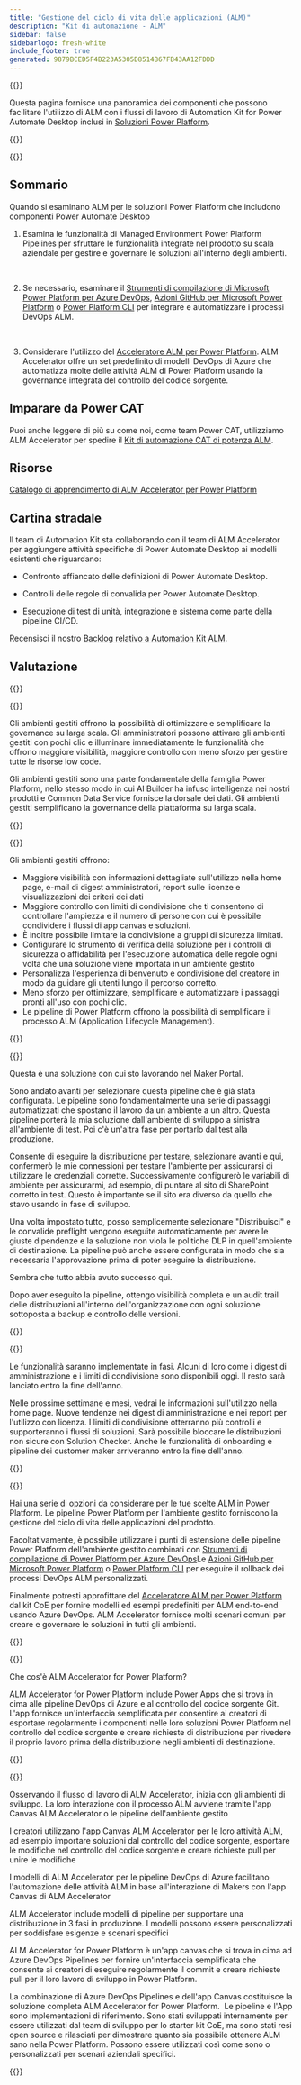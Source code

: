 ```yaml
---
title: "Gestione del ciclo di vita delle applicazioni (ALM)"
description: "Kit di automazione - ALM"
sidebar: false
sidebarlogo: fresh-white
include_footer: true
generated: 9879BCED5F4B223A5305D8514B67FB43AA12FDDD
---
```


{{<slideStyles>}}

<div class="optional">

Questa pagina fornisce una panoramica dei componenti che possono facilitare l'utilizzo di ALM con i flussi di lavoro di Automation Kit for Power Automate Desktop inclusi in [Soluzioni Power Platform](https://learn.microsoft.com/power-platform/alm/solution-concepts-alm).

</div>

{{<presentation slides="1,2,3,4,5,6,7">}}

<div class="optional">

{{<presentationStyles>}}

## Sommario

Quando si esaminano ALM per le soluzioni Power Platform che includono componenti Power Automate Desktop

1. Esamina le funzionalità di Managed Environment Power Platform Pipelines per sfruttare le funzionalità integrate nel prodotto su scala aziendale per gestire e governare le soluzioni all'interno degli ambienti.

<br/>

2. Se necessario, esaminare il [Strumenti di compilazione di Microsoft Power Platform per Azure DevOps](https://learn.microsoft.com/power-platform/alm/devops-build-tools), [Azioni GitHub per Microsoft Power Platform](https://learn.microsoft.com/power-platform/alm/devops-github-actions) o [Power Platform CLI](https://learn.microsoft.com/power-platform/developer/cli/introduction) per integrare e automatizzare i processi DevOps ALM.

<br/>

3. Considerare l'utilizzo del [Acceleratore ALM per Power Platform](https://learn.microsoft.com/power-platform/guidance/coe/almacceleratorpowerplatform-components). ALM Accelerator offre un set predefinito di modelli DevOps di Azure che automatizza molte delle attività ALM di Power Platform usando la governance integrata del controllo del codice sorgente.

## Imparare da Power CAT

Puoi anche leggere di più su come noi, come team Power CAT, utilizziamo ALM Accelerator per spedire il [Kit di automazione CAT di potenza ALM](/it/features/alm/powercat).

## Risorse

[Catalogo di apprendimento di ALM Accelerator per Power Platform](https://learn.microsoft.com/power-platform/guidance/coe/almacceleratorpowerplatform-learningcatalog)

## Cartina stradale

Il team di Automation Kit sta collaborando con il team di ALM Accelerator per aggiungere attività specifiche di Power Automate Desktop ai modelli esistenti che riguardano:

- Confronto affiancato delle definizioni di Power Automate Desktop.

- Controlli delle regole di convalida per Power Automate Desktop.

- Esecuzione di test di unità, integrazione e sistema come parte della pipeline CI/CD.

Recensisci il nostro [Backlog relativo a Automation Kit ALM](https://github.com/microsoft/powercat-automation-kit/issues?q=is%3Aissue+is%3Aopen+label%3Aalm).

## Valutazione

{{<questions name="/content/it/features/alm.json" completed="Grazie per aver fornito feedback" shownavigationbuttons="false" locale="it">}}

</div>

{{<slide  id="slide1" audio="features/alm/managed-environments-overview.mp3" description="Managed Environments Overview" image="features/alm/managed-environments-overview.svg" >}}

Gli ambienti gestiti offrono la possibilità di ottimizzare e semplificare la governance su larga scala. Gli amministratori possono attivare gli ambienti gestiti con pochi clic e illuminare immediatamente le funzionalità che offrono maggiore visibilità, maggiore controllo con meno sforzo per gestire tutte le risorse low code.

Gli ambienti gestiti sono una parte fondamentale della famiglia Power Platform, nello stesso modo in cui AI Builder ha infuso intelligenza nei nostri prodotti e Common Data Service fornisce la dorsale dei dati. Gli ambienti gestiti semplificano la governance della piattaforma su larga scala.

{{</slide>}}

{{<slide  id="slide2" audio="features/alm/managed-environments-features.mp3" description="Managed Environments Features" image="features/alm/managed-environments-features.svg" >}}

Gli ambienti gestiti offrono:

- Maggiore visibilità con informazioni dettagliate sull'utilizzo nella home page, e-mail di digest amministratori, report sulle licenze e visualizzazioni dei criteri dei dati
- Maggiore controllo con limiti di condivisione che ti consentono di controllare l'ampiezza e il numero di persone con cui è possibile condividere i flussi di app canvas e soluzioni.
- È inoltre possibile limitare la condivisione a gruppi di sicurezza limitati.
- Configurare lo strumento di verifica della soluzione per i controlli di sicurezza o affidabilità per l'esecuzione automatica delle regole ogni volta che una soluzione viene importata in un ambiente gestito
- Personalizza l'esperienza di benvenuto e condivisione del creatore in modo da guidare gli utenti lungo il percorso corretto.
- Meno sforzo per ottimizzare, semplificare e automatizzare i passaggi pronti all'uso con pochi clic. 
- Le pipeline di Power Platform offrono la possibilità di semplificare il processo ALM (Application Lifecycle Management).

{{</slide>}}

{{<slide  id="slide3" cdnVideo="features/alm/managed-environments-power-platform-pipelines-demo.mp4" description="Power Platform Pipelines Demo" >}}

Questa è una soluzione con cui sto lavorando nel Maker Portal.

Sono andato avanti per selezionare questa pipeline che è già stata configurata. Le pipeline sono fondamentalmente una serie di passaggi automatizzati che spostano il lavoro da un ambiente a un altro. Questa pipeline porterà la mia soluzione dall'ambiente di sviluppo a sinistra all'ambiente di test. Poi c'è un'altra fase per portarlo dal test alla produzione.

Consente di eseguire la distribuzione per testare, selezionare avanti e qui, confermerò le mie connessioni per testare l'ambiente per assicurarsi di utilizzare le credenziali corrette. Successivamente configurerò le variabili di ambiente per assicurarmi, ad esempio, di puntare al sito di SharePoint corretto in test. Questo è importante se il sito era diverso da quello che stavo usando in fase di sviluppo. 

Una volta impostato tutto, posso semplicemente selezionare "Distribuisci" e le convalide preflight vengono eseguite automaticamente per avere le giuste dipendenze e la soluzione non viola le politiche DLP in quell'ambiente di destinazione. La pipeline può anche essere configurata in modo che sia necessaria l'approvazione prima di poter eseguire la distribuzione. 

Sembra che tutto abbia avuto successo qui.

Dopo aver eseguito la pipeline, ottengo visibilità completa e un audit trail delle distribuzioni all'interno dell'organizzazione con ogni soluzione sottoposta a backup e controllo delle versioni.

{{</slide>}}

{{<slide  id="slide4" audio="features/alm/managed-environments-feature-availability.mp3?v=1" description="Managed Environments Availability" image="features/alm/managed-environments-feature-availability.svg?v=1" >}}

Le funzionalità saranno implementate in fasi. Alcuni di loro come i digest di amministrazione e i limiti di condivisione sono disponibili oggi. Il resto sarà lanciato entro la fine dell'anno.

Nelle prossime settimane e mesi, vedrai le informazioni sull'utilizzo nella home page. Nuove tendenze nei digest di amministrazione e nei report per l'utilizzo con licenza. I limiti di condivisione otterranno più controlli e supporteranno i flussi di soluzioni. Sarà possibile bloccare le distribuzioni non sicure con Solution Checker. Anche le funzionalità di onboarding e pipeline dei customer maker arriveranno entro la fine dell'anno.

{{</slide>}}

{{<slide  id="slide5" audio="features/alm/pipeline-extensibility.mp3?v=1" description="Pipeline Extensibility" image="features/alm/pipeline-extensibility.svg?v=1" >}}

Hai una serie di opzioni da considerare per le tue scelte ALM in Power Platform. Le pipeline Power Platform per l'ambiente gestito forniscono la gestione del ciclo di vita delle applicazioni del prodotto.

Facoltativamente, è possibile utilizzare i punti di estensione delle pipeline Power Platform dell'ambiente gestito combinati con [Strumenti di compilazione di Power Platform per Azure DevOps](https://learn.microsoft.com/power-platform/alm/devops-build-tools)Le [Azioni GitHub per Microsoft Power Platform](https://learn.microsoft.com/power-platform/alm/devops-github-actions) o [Power Platform CLI](https://learn.microsoft.com/en-us/power-platform/developer/cli/introduction) per eseguire il rollback dei processi DevOps ALM personalizzati.

Finalmente potresti approfittare del [Acceleratore ALM per Power Platform](https://learn.microsoft.com/power-platform/guidance/coe/almacceleratorpowerplatform-learningcatalog) dal kit CoE per fornire modelli ed esempi predefiniti per ALM end-to-end usando Azure DevOps. ALM Accelerator fornisce molti scenari comuni per creare e governare le soluzioni in tutti gli ambienti.

{{</slide>}}

{{<slide  id="slide6" audio="features/alm/alm-accelerator-for-power-platform-overview.mp3?v=1" description="ALM Accelerator for Power Platform Overview" image="features/alm/alm-accelerator-for-power-platform-overview.svg?v=1" >}}

Che cos'è ALM Accelerator for Power Platform?

ALM Accelerator for Power Platform include Power Apps che si trova in cima alle pipeline DevOps di Azure e al controllo del codice sorgente Git. L'app fornisce un'interfaccia semplificata per consentire ai creatori di esportare regolarmente i componenti nelle loro soluzioni Power Platform nel controllo del codice sorgente e creare richieste di distribuzione per rivedere il proprio lavoro prima della distribuzione negli ambienti di destinazione.

{{</slide>}}

{{<slide  id="slide7" audio="features/alm/alm-accelerator-for-power-platform-workflow.mp3?v=1" description="ALM Accelerator for Power Platform Workflow" image="features/alm/alm-accelerator-for-power-platform-workflow.svg?v=1" >}}

Osservando il flusso di lavoro di ALM Accelerator, inizia con gli ambienti di sviluppo. La loro interazione con il processo ALM avviene tramite l'app Canvas ALM Accelerator o le pipeline dell'ambiente gestito

I creatori utilizzano l'app Canvas ALM Accelerator per le loro attività ALM, ad esempio importare soluzioni dal controllo del codice sorgente, esportare le modifiche nel controllo del codice sorgente e creare richieste pull per unire le modifiche

I modelli di ALM Accelerator per le pipeline DevOps di Azure facilitano l'automazione delle attività ALM in base all'interazione di Makers con l'app Canvas di ALM Accelerator

ALM Accelerator include modelli di pipeline per supportare una distribuzione in 3 fasi in produzione.
I modelli possono essere personalizzati per soddisfare esigenze e scenari specifici

ALM Accelerator for Power Platform è un'app canvas che si trova in cima ad Azure DevOps Pipelines per fornire un'interfaccia semplificata che consente ai creatori di eseguire regolarmente il commit e creare richieste pull per il loro lavoro di sviluppo in Power Platform. 

La combinazione di Azure DevOps Pipelines e dell'app Canvas costituisce la soluzione completa ALM Accelerator for Power Platform. 
Le pipeline e l'App sono implementazioni di riferimento. Sono stati sviluppati internamente per essere utilizzati dal team di sviluppo per lo starter kit CoE, ma sono stati resi open source e rilasciati per dimostrare quanto sia possibile ottenere ALM sano nella Power Platform. Possono essere utilizzati così come sono o personalizzati per scenari aziendali specifici.

{{</slide>}}
